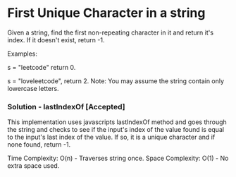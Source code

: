 # First Unique Character in a string
Given a string, find the first non-repeating character in it and return it's index. If it doesn't exist, return -1.

Examples:

s = "leetcode"
return 0.

s = "loveleetcode",
return 2.
Note: You may assume the string contain only lowercase letters.

### Solution - lastIndexOf [Accepted]
This implementation uses javascripts lastIndexOf method and goes through the string and checks to see if the input's index of the value found is equal to the input's last index of the value. If so, it is a unique character and if none found, return -1.

Time Complexity: O(n) - Traverses string once.
Space Complexity: O(1) - No extra space used.
